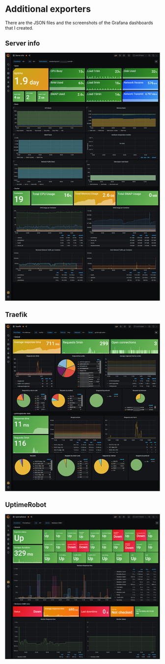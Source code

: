 # Additional exporters
There are the JSON files and the screenshots of the Grafana dashboards that I created.

## Server info
![Server info Dashboard](https://github.com/paolobasso99/monitoring/blob/main/dashboards/Server%20info/screenshot.png?raw=true)

## Traefik
![Traefik Dashboard](https://github.com/paolobasso99/monitoring/blob/main/dashboards/Traefik/screenshot.png?raw=true)

## UptimeRobot
![UptimeRobot](https://github.com/paolobasso99/monitoring/blob/main/dashboards/UptimeRobot/screenshot.png?raw=true)